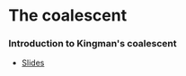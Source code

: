 # The coalescent

### Introduction to Kingman's coalescent

 * [Slides](http://bedford.io/projects/sismid/coalescent/slides.html)

